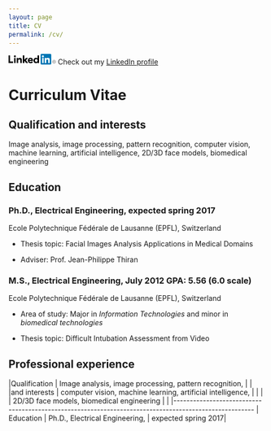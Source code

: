 ```yaml
---
layout: page
title: CV
permalink: /cv/
---
```


![LinkedIn](/resources/images/Logo-2C-21px-R.png) Check out my
[LinkedIn profile](https://ch.linkedin.com/in/gcuendet)

# Curriculum Vitae

## Qualification and interests
Image analysis, image processing, pattern recognition, computer vision, machine learning, artificial intelligence, 2D/3D face models, biomedical engineering

## Education

### Ph.D., Electrical Engineering, expected spring 2017
Ecole Polytechnique Fédérale de Lausanne (EPFL), Switzerland

- Thesis topic: Facial Images Analysis Applications in Medical Domains

- Adviser: Prof. Jean-Philippe Thiran

### M.S., Electrical Engineering, July 2012 	GPA: 5.56 (6.0 scale)
Ecole Polytechnique Fédérale de Lausanne (EPFL), Switzerland

- Area of study: Major in _Information Technologies_ and minor in _biomedical technologies_

- Thesis topic: Difficult Intubation Assessment from Video

## Professional experience


|Qualification   | Image analysis, image processing, pattern recognition,      |                     |
|and interests   | computer vision, machine learning, artificial intelligence, |                     |
|                | 2D/3D face models, biomedical engineering                   |					 |
|------------------------------------------------------------------------------------------------------
| Education      | Ph.D., Electrical Engineering, 							   | expected spring 2017|